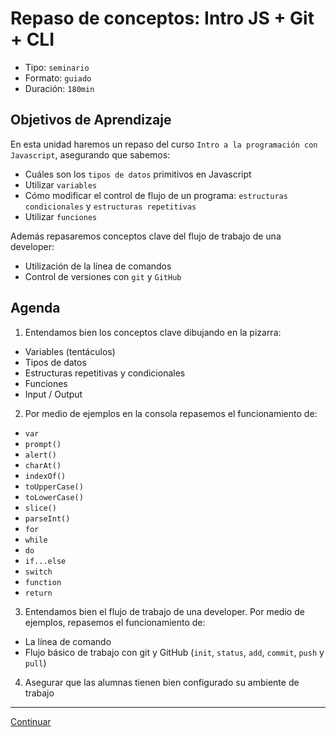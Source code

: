 # Repaso de conceptos: Intro JS + Git + CLI
- Tipo: `seminario`
- Formato: `guiado`
- Duración: `180min`

## Objetivos de Aprendizaje

En esta unidad haremos un repaso del curso `Intro a la programación con
Javascript`, asegurando que sabemos:
* Cuáles son los `tipos de datos` primitivos en Javascript
* Utilizar `variables`
* Cómo modificar el control de flujo de un programa:
`estructuras condicionales` y `estructuras repetitivas`
* Utilizar `funciones`

Además repasaremos conceptos clave del flujo de trabajo de una developer:
* Utilización de la línea de comandos
* Control de versiones con `git` y `GitHub`

## Agenda

1. Entendamos bien los conceptos clave dibujando en la pizarra:
  * Variables (tentáculos)
  * Tipos de datos
  * Estructuras repetitivas y condicionales
  * Funciones
  * Input / Output

2. Por medio de ejemplos en la consola repasemos el funcionamiento de:
  * `var`
  * `prompt()`
  * `alert()`
  * `charAt()`
  * `indexOf()`
  * `toUpperCase()`
  * `toLowerCase()`
  * `slice()`
  * `parseInt()`
  * `for`
  * `while`
  * `do`
  * `if...else`
  * `switch`
  * `function`
  * `return`

3. Entendamos bien el flujo de trabajo de una developer. Por medio de ejemplos,
repasemos el funcionamiento de:
  * La línea de comando
  * Flujo básico de trabajo con git y GitHub (`init`, `status`, `add`, `commit`,
    `push` y `pull`)

4. Asegurar que las alumnas tienen bien configurado su ambiente de
trabajo

***

[Continuar](04-arrays.md)
